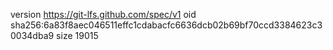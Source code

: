 version https://git-lfs.github.com/spec/v1
oid sha256:6a83f8aec046511effc1cdabacfc6636dcb02b69bf70ccd3384623c30034dba9
size 19015
